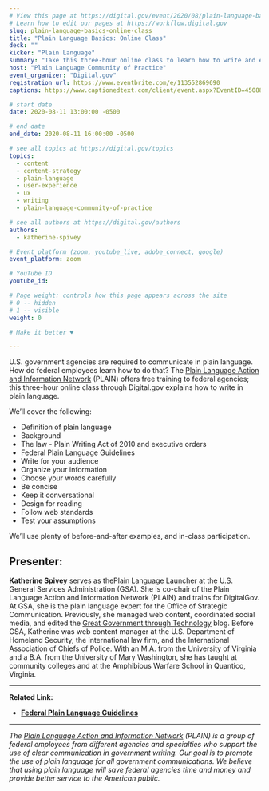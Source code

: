 ```yaml
---
# View this page at https://digital.gov/event/2020/08/plain-language-basics-online-class
# Learn how to edit our pages at https://workflow.digital.gov
slug: plain-language-basics-online-class
title: "Plain Language Basics: Online Class"
deck: ""
kicker: "Plain Language"
summary: "Take this three-hour online class to learn how to write and edit in plain language."
host: "Plain Language Community of Practice"
event_organizer: "Digital.gov"
registration_url: https://www.eventbrite.com/e/113552869690
captions: https://www.captionedtext.com/client/event.aspx?EventID=4508859&CustomerID=321

# start date
date: 2020-08-11 13:00:00 -0500

# end date
end_date: 2020-08-11 16:00:00 -0500

# see all topics at https://digital.gov/topics
topics: 
  - content
  - content-strategy
  - plain-language
  - user-experience
  - ux
  - writing
  - plain-language-community-of-practice

# see all authors at https://digital.gov/authors
authors: 
  - katherine-spivey

# Event platform (zoom, youtube_live, adobe_connect, google)
event_platform: zoom

# YouTube ID
youtube_id: 

# Page weight: controls how this page appears across the site
# 0 -- hidden
# 1 -- visible
weight: 0

# Make it better ♥

---
```


U.S. government agencies are required to communicate in plain language. How do federal employees learn how to do that? The [Plain Language Action and Information Network](https://www.plainlanguage.gov/) (PLAIN) offers free training to federal agencies; this three-hour online class through Digital.gov explains how to write in plain language.

We’ll cover the following:

 - Definition of plain language
 - Background
 - The law - Plain Writing Act of 2010 and executive orders
 - Federal Plain Language Guidelines
 - Write for your audience
 - Organize your information
 - Choose your words carefully
 - Be concise
 - Keep it conversational
 - Design for reading
 - Follow web standards
 - Test your assumptions
    
We’ll use plenty of before-and-after examples, and in-class participation.
  
## Presenter:

**Katherine Spivey** serves as thePlain Language Launcher at the U.S. General Services Administration (GSA). She is co-chair of the Plain Language Action and Information Network (PLAIN) and trains for DigitalGov. At GSA, she is the plain language expert for the Office of Strategic Communication. Previously, she managed web content, coordinated social media, and edited the [Great Government through Technology](https://gsablogs.gsa.gov/technology/) blog. Before GSA, Katherine was web content manager at the U.S. Department of Homeland Security, the international law firm, and the International Association of Chiefs of Police. With an M.A. from the University of Virginia and a B.A. from the University of Mary Washington, she has taught at community colleges and at the Amphibious Warfare School in Quantico, Virginia.

---

**Related Link:**

 - **[Federal Plain Language Guidelines](https://www.plainlanguage.gov/guidelines)**
 
 ---
 
 *The [Plain Language Action and Information Network](https://www.plainlanguage.gov/) (PLAIN) is a group of federal employees from different agencies and specialties who support the use of clear communication in government writing. Our goal is to promote the use of plain language for all government communications. We believe that using plain language will save federal agencies time and money and provide better service to the American public.*
